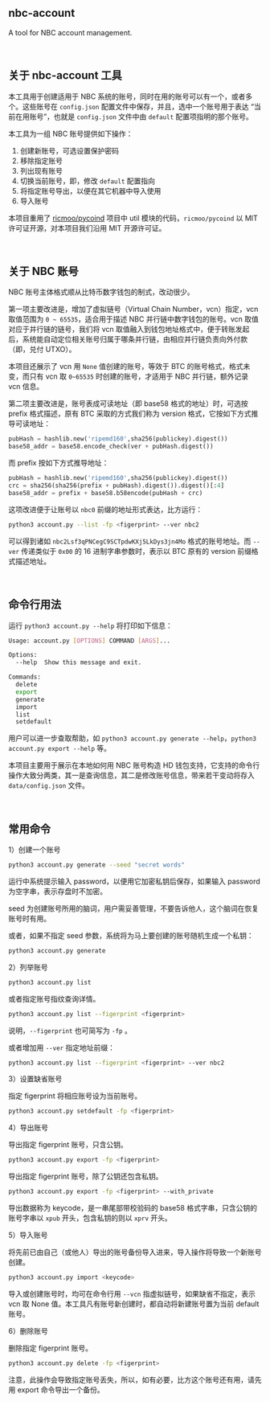 nbc-account
----------------

A tool for NBC account management.

&nbsp;

## 关于 nbc-account 工具

本工具用于创建适用于 NBC 系统的账号，同时在用的账号可以有一个，或者多个。这些账号在 `config.json` 配置文件中保存，并且，选中一个账号用于表达 “当前在用账号”，也就是 `config.json` 文件中由 `default` 配置项指明的那个账号。

本工具为一组 NBC 账号提供如下操作：

1. 创建新账号，可选设置保护密码
2. 移除指定账号
3. 列出现有账号
4. 切换当前账号，即，修改 `default` 配置指向
5. 将指定账号导出，以便在其它机器中导入使用
6. 导入账号

本项目重用了 [ricmoo/pycoind](https://github.com/ricmoo/pycoind) 项目中 util 模块的代码，`ricmoo/pycoind` 以 MIT 许可证开源，对本项目我们沿用 MIT 开源许可证。

&nbsp;

## 关于 NBC 账号

NBC 账号主体格式顺从比特币数字钱包的制式，改动很少。

第一项主要改进是，增加了虚拟链号（Virtual Chain Number，vcn）指定，vcn 取值范围为 `0 ~ 65535`，适合用于描述 NBC 并行链中数字钱包的账号。vcn 取值对应于并行链的链号，我们将 vcn 取值融入到钱包地址格式中，便于转账发起后，系统能自动定位相关账号归属于哪条并行链，由相应并行链负责向外付款（即，兑付 UTXO）。

本项目还展示了 vcn 用 `None` 值创建的账号，等效于 BTC 的账号格式，格式未变，而只有 vcn 取 `0~65535` 时创建的账号，才适用于 NBC 并行链，额外记录 vcn 信息。

第二项主要改进是，账号表成可读地址（即 base58 格式的地址）时，可选按 prefix 格式描述，原有 BTC 采取的方式我们称为 version 格式，它按如下方式推导可读地址：

``` python
pubHash = hashlib.new('ripemd160',sha256(publickey).digest())
base58_addr = base58.encode_check(ver + pubHash.digest())
```

而 prefix 按如下方式推导地址：

``` python
pubHash = hashlib.new('ripemd160',sha256(publickey).digest())
crc = sha256(sha256(prefix + pubHash).digest()).digest()[:4]
base58_addr = prefix + base58.b58encode(pubHash + crc)
```

这项改进便于让账号以 `nbc0` 前缀的地址形式表达，比方运行：

``` bash
python3 account.py --list -fp <figerprint> --ver nbc2
```

可以得到诸如 `nbc2Lsf3qPNCegC9SCTpdwKXj5LkDys3jn4Mo` 格式的账号地址。而 `--ver` 传递类似于 `0x00` 的 16 进制字串参数时，表示以 BTC 原有的 version 前缀格式描述地址。

&nbsp;

## 命令行用法

运行 `python3 account.py --help` 将打印如下信息：

``` bash
Usage: account.py [OPTIONS] COMMAND [ARGS]...

Options:
  --help  Show this message and exit.

Commands:
  delete
  export
  generate
  import
  list
  setdefault
```

用户可以进一步查取帮助，如 `python3 account.py generate --help`，`python3 account.py export --help` 等。

本项目主要用于展示在本地如何用 NBC 账号构造 HD 钱包支持，它支持的命令行操作大致分两类，其一是查询信息，其二是修改账号信息，带来若干变动将存入 `data/config.json` 文件。

&nbsp;

## 常用命令

1）创建一个账号

``` bash
python3 account.py generate --seed "secret words"
```

运行中系统提示输入 password，以便用它加密私钥后保存，如果输入 password 为空字串，表示存盘时不加密。

seed 为创建账号所用的脑词，用户需妥善管理，不要告诉他人，这个脑词在恢复账号时有用。

或者，如果不指定 seed 参数，系统将为马上要创建的账号随机生成一个私钥：

``` bash
python3 account.py generate
```

2）列举账号

``` bash
python3 account.py list
```

或者指定账号指纹查询详情。

``` bash
python3 account.py list --figerprint <figerprint>
```

说明，`--figerprint` 也可简写为 `-fp` 。

或者增加用 `--ver` 指定地址前缀：

``` bash
python3 account.py list --figerprint <figerprint> --ver nbc2
```

3）设置缺省账号

指定 figerprint 将相应账号设为当前账号。

``` bash
python3 account.py setdefault -fp <figerprint>
```

4）导出账号

导出指定 figerprint 账号，只含公钥。

``` bash
python3 account.py export -fp <figerprint>
```

导出指定 figerprint 账号，除了公钥还包含私钥。

``` bash
python3 account.py export -fp <figerprint> --with_private
```

导出数据称为 keycode，是一串尾部带校验码的 base58 格式字串，只含公钥的账号字串以 `xpub` 开头，包含私钥的则以 `xprv` 开头。 

5）导入账号

将先前已由自己（或他人）导出的账号备份导入进来，导入操作将导致一个新账号创建。

``` bash
python3 account.py import <keycode>
```

导入或创建账号时，均可在命令行用 `--vcn` 指虚拟链号，如果缺省不指定，表示 vcn 取 None 值。本工具凡有账号新创建时，都自动将新建账号置为当前 default 账号。

6）删除账号

删除指定 figerprint 账号。

``` bash
python3 account.py delete -fp <figerprint>
```

注意，此操作会导致指定账号丢失，所以，如有必要，比方这个账号还有用，请先用 export 命令导出一个备份。

&nbsp;
